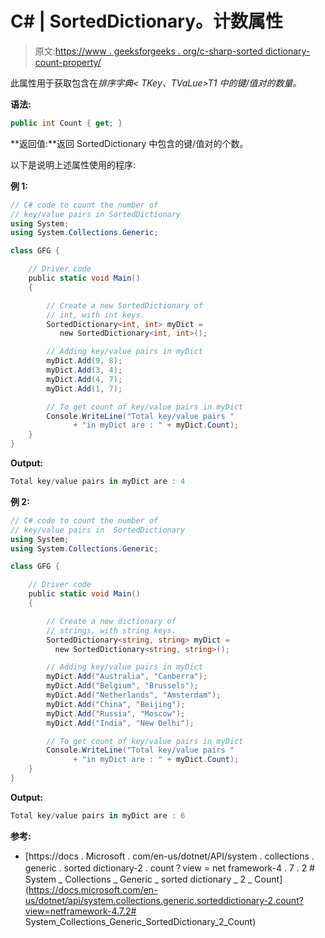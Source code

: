 # C# | SortedDictionary。计数属性

> 原文:[https://www . geeksforgeeks . org/c-sharp-sorted dictionary-count-property/](https://www.geeksforgeeks.org/c-sharp-sorteddictionary-count-property/)

此属性用于获取包含在*排序字典< TKey、TVaLue>T1 中的键/值对的数量。*

**语法:**

```cs
public int Count { get; }

```

**返回值:**返回 SortedDictionary 中包含的键/值对的个数。

以下是说明上述属性使用的程序:

**例 1:**

```cs
// C# code to count the number of
// key/value pairs in SortedDictionary
using System;
using System.Collections.Generic;

class GFG {

    // Driver code
    public static void Main()
    {

        // Create a new SortedDictionary of
        // int, with int keys.
        SortedDictionary<int, int> myDict = 
           new SortedDictionary<int, int>();

        // Adding key/value pairs in myDict
        myDict.Add(9, 8);
        myDict.Add(3, 4);
        myDict.Add(4, 7);
        myDict.Add(1, 7);

        // To get count of key/value pairs in myDict
        Console.WriteLine("Total key/value pairs "
              + "in myDict are : " + myDict.Count);
    }
}
```

**Output:**

```cs
Total key/value pairs in myDict are : 4

```

**例 2:**

```cs
// C# code to count the number of
// key/value pairs in  SortedDictionary
using System;
using System.Collections.Generic;

class GFG {

    // Driver code
    public static void Main()
    {

        // Create a new dictionary of
        // strings, with string keys.
        SortedDictionary<string, string> myDict = 
          new SortedDictionary<string, string>();

        // Adding key/value pairs in myDict
        myDict.Add("Australia", "Canberra");
        myDict.Add("Belgium", "Brussels");
        myDict.Add("Netherlands", "Amsterdam");
        myDict.Add("China", "Beijing");
        myDict.Add("Russia", "Moscow");
        myDict.Add("India", "New Delhi");

        // To get count of key/value pairs in myDict
        Console.WriteLine("Total key/value pairs "
              + "in myDict are : " + myDict.Count);
    }
}
```

**Output:**

```cs
Total key/value pairs in myDict are : 6

```

**参考:**

*   [https://docs . Microsoft . com/en-us/dotnet/API/system . collections . generic . sorted dictionary-2 . count？view = net framework-4 . 7 . 2 # System _ Collections _ Generic _ sorted dictionary _ 2 _ Count](https://docs.microsoft.com/en-us/dotnet/api/system.collections.generic.sorteddictionary-2.count?view=netframework-4.7.2# System_Collections_Generic_SortedDictionary_2_Count)